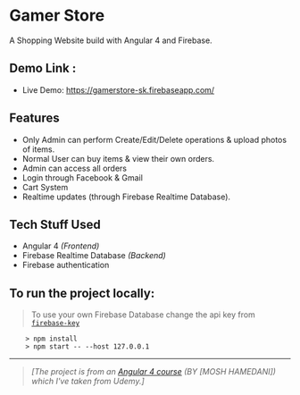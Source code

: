# Gamer Store

A Shopping Website build with Angular 4 and Firebase.


## Demo Link :

- Live Demo: https://gamerstore-sk.firebaseapp.com/


## Features

- Only Admin can perform Create/Edit/Delete operations & upload photos of items.
- Normal User can buy items & view their own orders.
- Admin can access all orders
- Login through Facebook & Gmail
- Cart System
- Realtime updates (through Firebase Realtime Database).

## Tech Stuff Used

- Angular 4 *(Frontend)*
- Firebase Realtime Database *(Backend)*
- Firebase authentication


## To run the project locally:
> To use your own Firebase Database change the api key from [`firebase-key`](./src/private/firebase-key.ts)

```
    > npm install
    > npm start -- --host 127.0.0.1

```

----------


> *[The project is from an [Angular 4 course](https://www.udemy.com/the-complete-angular-master-class/) (BY [MOSH HAMEDANI]) which I've taken from Udemy.]*



